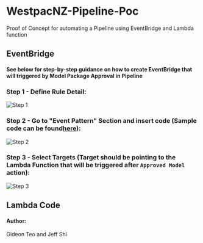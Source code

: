 # WestpacNZ-Pipeline-Poc
Proof of Concept for automating a Pipeline using EventBridge and Lambda function

## EventBridge
#### See below for step-by-step guidance on how to create EventBridge that will triggered by Model Package Approval in Pipeline
### Step 1 - Define Rule Detail:
![Step 1](https://github.com/gidteo/WestpacNZ-Pipeline-Poc/blob/main/Images/EventB1.png)

### Step 2 - Go to "Event Pattern" Section and insert code (Sample code can be found[here](https://github.com/gidteo/WestpacNZ-Pipeline-Poc/blob/main/EventBridge_Pattern.json)):
![Step 2](https://github.com/gidteo/WestpacNZ-Pipeline-Poc/blob/main/Images/EventB2.png)

### Step 3 - Select Targets (Target should be pointing to the Lambda Function that will be triggered after `Approved Model` action):
![Step 3](https://github.com/gidteo/WestpacNZ-Pipeline-Poc/blob/main/Images/EventB3.png)

## Lambda Code

#### Author: 
Gideon Teo and Jeff Shi
